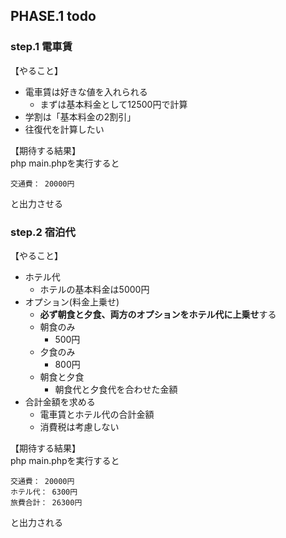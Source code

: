 ## PHASE.1 todo

### step.1 電車賃
【やること】  
- 電車賃は好きな値を入れられる
  - まずは基本料金として12500円で計算
- 学割は「基本料金の2割引」
- 往復代を計算したい


【期待する結果】  
php main.phpを実行すると
```
交通費： 20000円
```
と出力させる



### step.2 宿泊代

【やること】  
- ホテル代
  - ホテルの基本料金は5000円
- オプション(料金上乗せ)
  - **必ず朝食と夕食、両方のオプションをホテル代に上乗せ**する
  - 朝食のみ
    - 500円
  - 夕食のみ
    - 800円
  - 朝食と夕食
    - 朝食代と夕食代を合わせた金額
- 合計金額を求める
  - 電車賃とホテル代の合計金額
  - 消費税は考慮しない
  

【期待する結果】  
php main.phpを実行すると
```
交通費： 20000円
ホテル代： 6300円
旅費合計： 26300円
```
と出力される